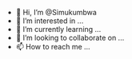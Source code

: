 - 👋 Hi, I’m @Simukumbwa
- 👀 I’m interested in ...
- 🌱 I’m currently learning ...
- 💞️ I’m looking to collaborate on ...
- 📫 How to reach me ...

<!---
Simukumbwa/Simukumbwa is a ✨ special ✨ repository because its `README.md` (this file) appears on your GitHub profile.
You can click the Preview link to take a look at your changes.
--->
